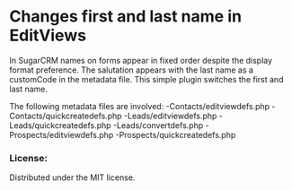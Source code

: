 Changes first and last name in EditViews
===

In SugarCRM names on forms appear in fixed order despite the display format preference. The salutation appears with the last name as a customCode in the metadata file. This simple plugin switches the first and last name.

The following metadata files are involved:
-Contacts/editviewdefs.php
-Contacts/quickcreatedefs.php
-Leads/editviewdefs.php
-Leads/quickcreatedefs.php
-Leads/convertdefs.php
-Prospects/editviewdefs.php
-Prospects/quickcreatedefs.php

### License:

Distributed under the MIT license.
